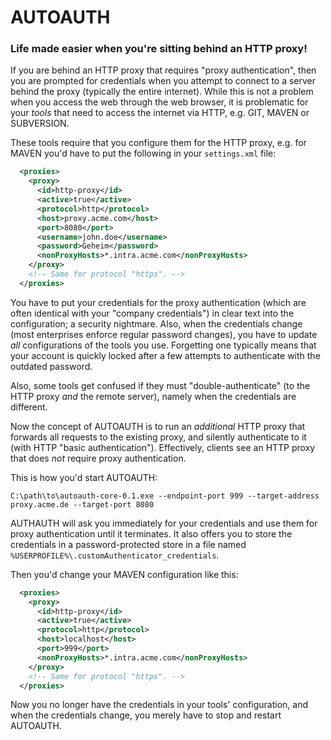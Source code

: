# AUTOAUTH

### Life made easier when you're sitting behind an HTTP proxy!

If you are behind an HTTP proxy that requires "proxy authentication", then you are prompted for credentials when you attempt to connect to a server behind the proxy (typically the entire internet). While this is not a problem when you access the web through the web browser, it is problematic for your *tools* that need to access the internet via HTTP, e.g. GIT, MAVEN or SUBVERSION.

These tools require that you configure them for the HTTP proxy, e.g. for MAVEN you'd have to put the following in your `settings.xml` file:

```xml
  <proxies>
    <proxy>
      <id>http-proxy</id>
      <active>true</active>
      <protocol>http</protocol>
      <host>proxy.acme.com</host>
      <port>8080</port>
      <username>john.doe</username>
      <password>Geheim</password>
      <nonProxyHosts>*.intra.acme.com</nonProxyHosts>
    </proxy>
    <!-- Same for protocol "https". -->
  </proxies>
```

You have to put your credentials for the proxy authentication (which are often identical with your "company credentials") in clear text into the configuration; a security nightmare. Also, when the credentials change (most enterprises enforce regular password changes), you have to update *all* configurations of the tools you use. Forgetting one typically means that your account is quickly locked after a few attempts to authenticate with the outdated password.

Also, some tools get confused if they must "double-authenticate" (to the HTTP proxy *and* the remote server), namely when the credentials are different.

Now the concept of AUTOAUTH is to run an *additional* HTTP proxy that forwards all requests to the existing proxy, and silently authenticate to it (with HTTP "basic authentication"). Effectively, clients see an HTTP proxy that does *not* require proxy authentication.

This is how you'd start AUTOAUTH:

```
C:\path\to\autoauth-core-0.1.exe --endpoint-port 999 --target-address proxy.acme.de --target-port 8080
```

AUTHAUTH will ask you immediately for your credentials and use them for proxy authentication until it terminates. It also offers you to store the credentials in a password-protected store in a file named `%USERPROFILE%\.customAuthenticator_credentials`.

Then you'd change your MAVEN configuration like this:

```xml
  <proxies>
    <proxy>
      <id>http-proxy</id>
      <active>true</active>
      <protocol>http</protocol>
      <host>localhost</host>
      <port>999</port>
      <nonProxyHosts>*.intra.acme.com</nonProxyHosts>
    </proxy>
    <!-- Same for protocol "https". -->
  </proxies>
```

Now you no longer have the credentials in your tools' configuration, and when the credentials change, you merely have to stop and restart AUTOAUTH.
